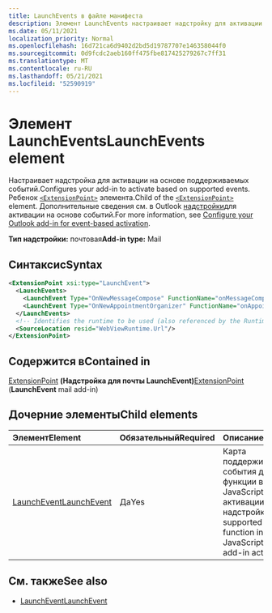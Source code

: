 ```yaml
---
title: LaunchEvents в файле манифеста
description: Элемент LaunchEvents настраивает надстройку для активации на основе поддерживаемых событий.
ms.date: 05/11/2021
localization_priority: Normal
ms.openlocfilehash: 16d721ca6d9402d2bd5d19787707e146358044f0
ms.sourcegitcommit: 0d9fcdc2aeb160ff475fbe817425279267c7ff31
ms.translationtype: MT
ms.contentlocale: ru-RU
ms.lasthandoff: 05/21/2021
ms.locfileid: "52590919"
---
```

# <a name="launchevents-element"></a><span data-ttu-id="8a517-103">Элемент LaunchEvents</span><span class="sxs-lookup"><span data-stu-id="8a517-103">LaunchEvents element</span></span>

<span data-ttu-id="8a517-104">Настраивает надстройка для активации на основе поддерживаемых событий.</span><span class="sxs-lookup"><span data-stu-id="8a517-104">Configures your add-in to activate based on supported events.</span></span> <span data-ttu-id="8a517-105">Ребенок [`<ExtensionPoint>`](extensionpoint.md) элемента.</span><span class="sxs-lookup"><span data-stu-id="8a517-105">Child of the [`<ExtensionPoint>`](extensionpoint.md) element.</span></span> <span data-ttu-id="8a517-106">Дополнительные сведения см. в Outlook [надстройки](../../outlook/autolaunch.md)для активации на основе событий.</span><span class="sxs-lookup"><span data-stu-id="8a517-106">For more information, see [Configure your Outlook add-in for event-based activation](../../outlook/autolaunch.md).</span></span>

<span data-ttu-id="8a517-107">**Тип надстройки:** почтовая</span><span class="sxs-lookup"><span data-stu-id="8a517-107">**Add-in type:** Mail</span></span>

## <a name="syntax"></a><span data-ttu-id="8a517-108">Синтаксис</span><span class="sxs-lookup"><span data-stu-id="8a517-108">Syntax</span></span>

```XML
<ExtensionPoint xsi:type="LaunchEvent">
  <LaunchEvents>
    <LaunchEvent Type="OnNewMessageCompose" FunctionName="onMessageComposeHandler"/>
    <LaunchEvent Type="OnNewAppointmentOrganizer" FunctionName="onAppointmentComposeHandler"/>
  </LaunchEvents>
  <!-- Identifies the runtime to be used (also referenced by the Runtime element). -->
  <SourceLocation resid="WebViewRuntime.Url"/>
</ExtensionPoint>
```

## <a name="contained-in"></a><span data-ttu-id="8a517-109">Содержится в</span><span class="sxs-lookup"><span data-stu-id="8a517-109">Contained in</span></span>

<span data-ttu-id="8a517-110">[ExtensionPoint](extensionpoint.md) **(Надстройка для почты LaunchEvent)**</span><span class="sxs-lookup"><span data-stu-id="8a517-110">[ExtensionPoint](extensionpoint.md) (**LaunchEvent** mail add-in)</span></span>

## <a name="child-elements"></a><span data-ttu-id="8a517-111">Дочерние элементы</span><span class="sxs-lookup"><span data-stu-id="8a517-111">Child elements</span></span>

|  <span data-ttu-id="8a517-112">Элемент</span><span class="sxs-lookup"><span data-stu-id="8a517-112">Element</span></span> |  <span data-ttu-id="8a517-113">Обязательный</span><span class="sxs-lookup"><span data-stu-id="8a517-113">Required</span></span>  |  <span data-ttu-id="8a517-114">Описание</span><span class="sxs-lookup"><span data-stu-id="8a517-114">Description</span></span>  |
|:-----|:-----|:-----|
| [<span data-ttu-id="8a517-115">LaunchEvent</span><span class="sxs-lookup"><span data-stu-id="8a517-115">LaunchEvent</span></span>](launchevent.md) | <span data-ttu-id="8a517-116">Да</span><span class="sxs-lookup"><span data-stu-id="8a517-116">Yes</span></span> |  <span data-ttu-id="8a517-117">Карта поддерживаемого события для его функции в файле JavaScript для активации надстройки.</span><span class="sxs-lookup"><span data-stu-id="8a517-117">Map supported event to its function in the JavaScript file for add-in activation.</span></span> |

## <a name="see-also"></a><span data-ttu-id="8a517-118">См. также</span><span class="sxs-lookup"><span data-stu-id="8a517-118">See also</span></span>

- [<span data-ttu-id="8a517-119">LaunchEvent</span><span class="sxs-lookup"><span data-stu-id="8a517-119">LaunchEvent</span></span>](launchevent.md)

